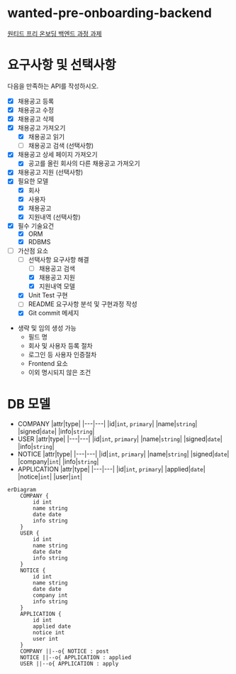 # wanted-pre-onboarding-backend

[원티드 프리 온보딩 백엔드 과정 과제](https://bow-hair-db3.notion.site/5-1850bca26fda4e0ca1410df270c03409)

# 요구사항 및 선택사항

다음을 만족하는 API를 작성하시오.

-   [x] 채용공고 등록
-   [x] 채용공고 수정
-   [x] 채용공고 삭제
-   [x] 채용공고 가져오기
    -   [x] 채용공고 읽기
    -   [ ] 채용공고 검색 (선택사항)
-   [x] 채용공고 상세 페이지 가져오기
    -   [x] 공고를 올린 회사의 다른 채용공고 가져오기
-   [x] 채용공고 지원 (선택사항)
-   [x] 필요한 모델
    -   [x] 회사
    -   [x] 사용자
    -   [x] 채용공고
    -   [x] 지원내역 (선택사항)
-   [x] 필수 기술요건
    -   [x] ORM
    -   [x] RDBMS
-   [ ] 가산점 요소
    -   [ ] 선택사항 요구사항 해결
        -   [ ] 채용공고 검색
        -   [x] 채용공고 지원
        -   [x] 지원내역 모델
    -   [x] Unit Test 구현
    -   [ ] README 요구사항 분석 및 구현과정 작성
    -   [x] Git commit 메세지
-   생략 및 임의 생성 가능
    -   필드 명
    -   회사 및 사용자 등록 절차
    -   로그인 등 사용자 인증절차
    -   Frontend 요소
    -   이외 명시되지 않은 조건

# DB 모델

-   COMPANY
    |attr|type|
    |---|---|
    |id|`int`, `primary`|
    |name|`string`|
    |signed|`date`|
    |info|`string`|
-   USER
    |attr|type|
    |---|---|
    |id|`int`, `primary`|
    |name|`string`|
    |signed|`date`|
    |info|`string`|
-   NOTICE
    |attr|type|
    |---|---|
    |id|`int`, `primary`|
    |name|`string`|
    |signed|`date`|
    |company|`int`|
    |info|`string`|
-   APPLICATION
    |attr|type|
    |---|---|
    |id|`int`, `primary`|
    |applied|`date`|
    |notice|`int`|
    |user|`int`|

```mermaid
erDiagram
    COMPANY {
        id int
        name string
        date date
        info string
    }
    USER {
        id int
        name string
        date date
        info string
    }
    NOTICE {
        id int
        name string
        date date
        company int
        info string
    }
    APPLICATION {
        id int
        applied date
        notice int
        user int
    }
    COMPANY ||--o{ NOTICE : post
    NOTICE ||--o{ APPLICATION : applied
    USER ||--o{ APPLICATION : apply
```

